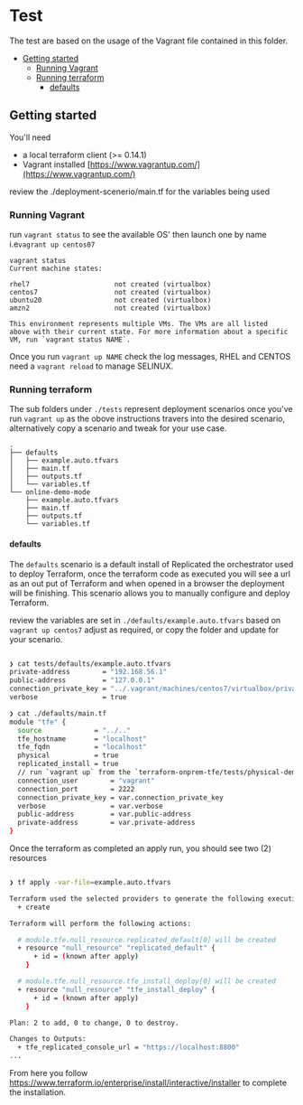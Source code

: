 # Test <!-- omit in toc -->

The test are based on the usage of the Vagrant file contained in this folder.

- [Getting started](#getting-started)
	- [Running Vagrant](#running-vagrant)
	- [Running terraform](#running-terraform)
		- [defaults](#defaults)
## Getting started

You'll need
- a local terraform client (>= 0.14.1)
- Vagrant installed [https://www.vagrantup.com/](https://www.vagrantup.com/)

review the ./deployment-scenerio/main.tf for the variables being used

### Running Vagrant

run `vagrant status` to see the available OS' then launch one by name i.e`vagrant up centos07`

```shell
vagrant status
Current machine states:

rhel7                     not created (virtualbox)
centos7                   not created (virtualbox)
ubuntu20                  not created (virtualbox)
amzn2                     not created (virtualbox)

This environment represents multiple VMs. The VMs are all listed
above with their current state. For more information about a specific
VM, run `vagrant status NAME`.

```

Once you run `vagrant up NAME` check the log messages, RHEL and CENTOS need a `vagrant reload` to manage SELINUX.

### Running terraform

The sub folders under `./tests` represent deployment scenarios once you've run `vagrant up` as the obove instructions travers into the desired scenario, alternatively copy a scenario and tweak for your use case.

```shell
.
├── defaults
│   ├── example.auto.tfvars
│   ├── main.tf
│   ├── outputs.tf
│   └── variables.tf
└── online-demo-mode
    ├── example.auto.tfvars
    ├── main.tf
    ├── outputs.tf
    └── variables.tf

```

#### defaults

The `defaults` scenario is a default install of Replicated the orchestrator used to deploy Terraform, once the terraform code as executed you will see a url as an out put of Terraform and when opened in a browser the deployment will be finishing. This scenario allows you to manually configure and deploy Terraform.

review the variables are set in `./defaults/example.auto.tfvars` based on `vagrant up centos7` adjust as required, or copy the folder and update for your scenario.

```bash

❯ cat tests/defaults/example.auto.tfvars
private-address        = "192.168.56.1"
public-address         = "127.0.0.1"
connection_private_key = "../.vagrant/machines/centos7/virtualbox/private_key"
verbose                = true

```

```bash
❯ cat ./defaults/main.tf
module "tfe" {
  source             = "../.."
  tfe_hostname       = "localhost"
  tfe_fqdn           = "localhost"
  physical           = true
  replicated_install = true
  // run `vagrant up` from the `terraform-onprem-tfe/tests/physical-demo` folder
  connection_user        = "vagrant"
  connection_port        = 2222
  connection_private_key = var.connection_private_key
  verbose                = var.verbose
  public-address         = var.public-address
  private-address        = var.private-address
}
```

Once the terraform as completed an apply run, you should see two (2) resources

```bash

❯ tf apply -var-file=example.auto.tfvars

Terraform used the selected providers to generate the following execution plan. Resource actions are indicated with the following symbols:
  + create

Terraform will perform the following actions:

  # module.tfe.null_resource.replicated_default[0] will be created
  + resource "null_resource" "replicated_default" {
      + id = (known after apply)
    }

  # module.tfe.null_resource.tfe_install_deploy[0] will be created
  + resource "null_resource" "tfe_install_deploy" {
      + id = (known after apply)
    }

Plan: 2 to add, 0 to change, 0 to destroy.

Changes to Outputs:
  + tfe_replicated_console_url = "https://localhost:8800"
...

```

From here you follow <https://www.terraform.io/enterprise/install/interactive/installer> to complete the installation.
